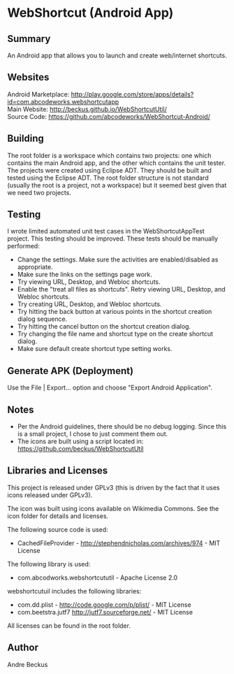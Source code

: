 WebShortcut (Android App)
=========================

Summary
-------
An Android app that allows you to launch and create web/internet shortcuts.

Websites
--------
Android Marketplace: http://play.google.com/store/apps/details?id=com.abcodeworks.webshortcutapp<br/>
Main Website: http://beckus.github.io/WebShortcutUtil/<br/>
Source Code: https://github.com/abcodeworks/WebShortcut-Android/<br/>

Building
--------
The root folder is a workspace which contains two projects:
one which contains the main Android app, and the other
which contains the unit tester.  The projects were created using
Eclipse ADT.  They should be built and tested using the Eclipse ADT.
The root folder structure is not standard (usually the root is a project,
not a workspace) but it seemed best given that we need two projects.

Testing
-------
I wrote limited automated unit test cases in the
WebShortcutAppTest project.  This testing should be improved.
These tests should be manually performed:
- Change the settings.  Make sure the activities are enabled/disabled
  as appropriate.
- Make sure the links on the settings page work.
- Try viewing URL, Desktop, and Webloc shortcuts.
- Enable the "treat all files as shortcuts".
  Retry viewing URL, Desktop, and Webloc shortcuts.
- Try creating URL, Desktop, and Webloc shortcuts.
- Try hitting the back button at various points in the
  shortcut creation dialog sequence.
- Try hitting the cancel button on the shortcut creation dialog.
- Try changing the file name and shortcut type on the create shortcut dialog.
- Make sure default create shortcut type setting works.

Generate APK (Deployment)
-------------------------
Use the File | Export... option and choose "Export Android Application".

Notes
------
- Per the Android guidelines, there should be no debug logging.
  Since this is a small project, I chose to just comment them out.
- The icons are built using a script located in:
  https://github.com/beckus/WebShortcutUtil

Libraries and Licenses
----------------------
This project is released under GPLv3 (this is driven by the fact
that it uses icons released under GPLv3).

The icon was built using icons available on Wikimedia Commons.
See the icon folder for details and licenses.

The following source code is used:
-   CachedFileProvider - http://stephendnicholas.com/archives/974 - MIT License

The following library is used:
-   com.abcodworks.webshortcututil - Apache License 2.0

webshortcutuil includes the following libraries:
-   com.dd.plist - http://code.google.com/p/plist/ - MIT License
-   com.beetstra.jutf7 http://jutf7.sourceforge.net/ - MIT License

All licenses can be found in the root folder.

Author
------
Andre Beckus
 
